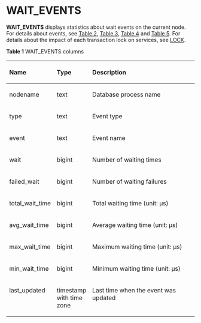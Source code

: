 # WAIT\_EVENTS<a name="EN-US_TOPIC_0289900696"></a>

**WAIT\_EVENTS**  displays statistics about wait events on the current node. For details about events, see  [Table 2](pg_thread_wait_status.md#en-us_topic_0283136724_en-us_topic_0237122466_en-us_topic_0059777957_t794f802302c24514a5db22d51eabacc4),  [Table 3](pg_thread_wait_status.md#en-us_topic_0283136724_en-us_topic_0237122466_table38811324183420),  [Table 4](pg_thread_wait_status.md#en-us_topic_0283136724_en-us_topic_0237122466_table124603113369)  and  [Table 5](pg_thread_wait_status.md#en-us_topic_0283136724_en-us_topic_0237122466_table11826123533718). For details about the impact of each transaction lock on services, see  [LOCK](../SQLReference/lock.md).

**Table  1**  WAIT\_EVENTS columns

<a name="en-us_topic_0283137083_en-us_topic_0237122729_table176431267125"></a>
<table><thead align="left"><tr id="en-us_topic_0283137083_en-us_topic_0237122729_row677920671219"><th class="cellrowborder" valign="top" width="21.33213321332133%" id="mcps1.2.4.1.1"><p id="en-us_topic_0283137083_en-us_topic_0237122729_p977936151220"><a name="en-us_topic_0283137083_en-us_topic_0237122729_p977936151220"></a><a name="en-us_topic_0283137083_en-us_topic_0237122729_p977936151220"></a><strong id="b17624162411220"><a name="b17624162411220"></a><a name="b17624162411220"></a>Name</strong></p>
</th>
<th class="cellrowborder" valign="top" width="16.761676167616763%" id="mcps1.2.4.1.2"><p id="en-us_topic_0283137083_en-us_topic_0237122729_p577976191213"><a name="en-us_topic_0283137083_en-us_topic_0237122729_p577976191213"></a><a name="en-us_topic_0283137083_en-us_topic_0237122729_p577976191213"></a><strong id="b19514132519220"><a name="b19514132519220"></a><a name="b19514132519220"></a>Type</strong></p>
</th>
<th class="cellrowborder" valign="top" width="61.90619061906191%" id="mcps1.2.4.1.3"><p id="en-us_topic_0283137083_en-us_topic_0237122729_p0779469126"><a name="en-us_topic_0283137083_en-us_topic_0237122729_p0779469126"></a><a name="en-us_topic_0283137083_en-us_topic_0237122729_p0779469126"></a><strong id="b242942642211"><a name="b242942642211"></a><a name="b242942642211"></a>Description</strong></p>
</th>
</tr>
</thead>
<tbody><tr id="en-us_topic_0283137083_en-us_topic_0237122729_row57801366129"><td class="cellrowborder" valign="top" width="21.33213321332133%" headers="mcps1.2.4.1.1 "><p id="en-us_topic_0283137083_en-us_topic_0237122729_p978019614124"><a name="en-us_topic_0283137083_en-us_topic_0237122729_p978019614124"></a><a name="en-us_topic_0283137083_en-us_topic_0237122729_p978019614124"></a>nodename</p>
</td>
<td class="cellrowborder" valign="top" width="16.761676167616763%" headers="mcps1.2.4.1.2 "><p id="en-us_topic_0283137083_en-us_topic_0237122729_p137800610126"><a name="en-us_topic_0283137083_en-us_topic_0237122729_p137800610126"></a><a name="en-us_topic_0283137083_en-us_topic_0237122729_p137800610126"></a>text</p>
</td>
<td class="cellrowborder" valign="top" width="61.90619061906191%" headers="mcps1.2.4.1.3 "><p id="en-us_topic_0283137083_en-us_topic_0237122729_p10780164120"><a name="en-us_topic_0283137083_en-us_topic_0237122729_p10780164120"></a><a name="en-us_topic_0283137083_en-us_topic_0237122729_p10780164120"></a>Database process name</p>
</td>
</tr>
<tr id="en-us_topic_0283137083_en-us_topic_0237122729_row1178076191214"><td class="cellrowborder" valign="top" width="21.33213321332133%" headers="mcps1.2.4.1.1 "><p id="en-us_topic_0283137083_en-us_topic_0237122729_p1778086121217"><a name="en-us_topic_0283137083_en-us_topic_0237122729_p1778086121217"></a><a name="en-us_topic_0283137083_en-us_topic_0237122729_p1778086121217"></a>type</p>
</td>
<td class="cellrowborder" valign="top" width="16.761676167616763%" headers="mcps1.2.4.1.2 "><p id="en-us_topic_0283137083_en-us_topic_0237122729_p87801065129"><a name="en-us_topic_0283137083_en-us_topic_0237122729_p87801065129"></a><a name="en-us_topic_0283137083_en-us_topic_0237122729_p87801065129"></a>text</p>
</td>
<td class="cellrowborder" valign="top" width="61.90619061906191%" headers="mcps1.2.4.1.3 "><p id="en-us_topic_0283137083_en-us_topic_0237122729_p1678119611212"><a name="en-us_topic_0283137083_en-us_topic_0237122729_p1678119611212"></a><a name="en-us_topic_0283137083_en-us_topic_0237122729_p1678119611212"></a>Event type</p>
</td>
</tr>
<tr id="en-us_topic_0283137083_en-us_topic_0237122729_row97818619128"><td class="cellrowborder" valign="top" width="21.33213321332133%" headers="mcps1.2.4.1.1 "><p id="en-us_topic_0283137083_en-us_topic_0237122729_p14781669126"><a name="en-us_topic_0283137083_en-us_topic_0237122729_p14781669126"></a><a name="en-us_topic_0283137083_en-us_topic_0237122729_p14781669126"></a>event</p>
</td>
<td class="cellrowborder" valign="top" width="16.761676167616763%" headers="mcps1.2.4.1.2 "><p id="en-us_topic_0283137083_en-us_topic_0237122729_p378136141217"><a name="en-us_topic_0283137083_en-us_topic_0237122729_p378136141217"></a><a name="en-us_topic_0283137083_en-us_topic_0237122729_p378136141217"></a>text</p>
</td>
<td class="cellrowborder" valign="top" width="61.90619061906191%" headers="mcps1.2.4.1.3 "><p id="en-us_topic_0283137083_en-us_topic_0237122729_p17817619121"><a name="en-us_topic_0283137083_en-us_topic_0237122729_p17817619121"></a><a name="en-us_topic_0283137083_en-us_topic_0237122729_p17817619121"></a>Event name</p>
</td>
</tr>
<tr id="en-us_topic_0283137083_en-us_topic_0237122729_row378116151216"><td class="cellrowborder" valign="top" width="21.33213321332133%" headers="mcps1.2.4.1.1 "><p id="en-us_topic_0283137083_en-us_topic_0237122729_p167816613127"><a name="en-us_topic_0283137083_en-us_topic_0237122729_p167816613127"></a><a name="en-us_topic_0283137083_en-us_topic_0237122729_p167816613127"></a>wait</p>
</td>
<td class="cellrowborder" valign="top" width="16.761676167616763%" headers="mcps1.2.4.1.2 "><p id="en-us_topic_0283137083_en-us_topic_0237122729_p14781116111215"><a name="en-us_topic_0283137083_en-us_topic_0237122729_p14781116111215"></a><a name="en-us_topic_0283137083_en-us_topic_0237122729_p14781116111215"></a>bigint</p>
</td>
<td class="cellrowborder" valign="top" width="61.90619061906191%" headers="mcps1.2.4.1.3 "><p id="en-us_topic_0283137083_en-us_topic_0237122729_p157812631217"><a name="en-us_topic_0283137083_en-us_topic_0237122729_p157812631217"></a><a name="en-us_topic_0283137083_en-us_topic_0237122729_p157812631217"></a>Number of waiting times</p>
</td>
</tr>
<tr id="en-us_topic_0283137083_en-us_topic_0237122729_row9782146121215"><td class="cellrowborder" valign="top" width="21.33213321332133%" headers="mcps1.2.4.1.1 "><p id="en-us_topic_0283137083_en-us_topic_0237122729_p197823616129"><a name="en-us_topic_0283137083_en-us_topic_0237122729_p197823616129"></a><a name="en-us_topic_0283137083_en-us_topic_0237122729_p197823616129"></a>failed_wait</p>
</td>
<td class="cellrowborder" valign="top" width="16.761676167616763%" headers="mcps1.2.4.1.2 "><p id="en-us_topic_0283137083_en-us_topic_0237122729_p177823611126"><a name="en-us_topic_0283137083_en-us_topic_0237122729_p177823611126"></a><a name="en-us_topic_0283137083_en-us_topic_0237122729_p177823611126"></a>bigint</p>
</td>
<td class="cellrowborder" valign="top" width="61.90619061906191%" headers="mcps1.2.4.1.3 "><p id="en-us_topic_0283137083_en-us_topic_0237122729_p127829612122"><a name="en-us_topic_0283137083_en-us_topic_0237122729_p127829612122"></a><a name="en-us_topic_0283137083_en-us_topic_0237122729_p127829612122"></a>Number of waiting failures</p>
</td>
</tr>
<tr id="en-us_topic_0283137083_en-us_topic_0237122729_row07828631216"><td class="cellrowborder" valign="top" width="21.33213321332133%" headers="mcps1.2.4.1.1 "><p id="en-us_topic_0283137083_en-us_topic_0237122729_p1278218620122"><a name="en-us_topic_0283137083_en-us_topic_0237122729_p1278218620122"></a><a name="en-us_topic_0283137083_en-us_topic_0237122729_p1278218620122"></a>total_wait_time</p>
</td>
<td class="cellrowborder" valign="top" width="16.761676167616763%" headers="mcps1.2.4.1.2 "><p id="en-us_topic_0283137083_en-us_topic_0237122729_p278210619121"><a name="en-us_topic_0283137083_en-us_topic_0237122729_p278210619121"></a><a name="en-us_topic_0283137083_en-us_topic_0237122729_p278210619121"></a>bigint</p>
</td>
<td class="cellrowborder" valign="top" width="61.90619061906191%" headers="mcps1.2.4.1.3 "><p id="en-us_topic_0283137083_en-us_topic_0237122729_p178213631215"><a name="en-us_topic_0283137083_en-us_topic_0237122729_p178213631215"></a><a name="en-us_topic_0283137083_en-us_topic_0237122729_p178213631215"></a>Total waiting time (unit: μs)</p>
</td>
</tr>
<tr id="en-us_topic_0283137083_en-us_topic_0237122729_row078246181218"><td class="cellrowborder" valign="top" width="21.33213321332133%" headers="mcps1.2.4.1.1 "><p id="en-us_topic_0283137083_en-us_topic_0237122729_p20783869129"><a name="en-us_topic_0283137083_en-us_topic_0237122729_p20783869129"></a><a name="en-us_topic_0283137083_en-us_topic_0237122729_p20783869129"></a>avg_wait_time</p>
</td>
<td class="cellrowborder" valign="top" width="16.761676167616763%" headers="mcps1.2.4.1.2 "><p id="en-us_topic_0283137083_en-us_topic_0237122729_p77839620123"><a name="en-us_topic_0283137083_en-us_topic_0237122729_p77839620123"></a><a name="en-us_topic_0283137083_en-us_topic_0237122729_p77839620123"></a>bigint</p>
</td>
<td class="cellrowborder" valign="top" width="61.90619061906191%" headers="mcps1.2.4.1.3 "><p id="en-us_topic_0283137083_en-us_topic_0237122729_p17783116191220"><a name="en-us_topic_0283137083_en-us_topic_0237122729_p17783116191220"></a><a name="en-us_topic_0283137083_en-us_topic_0237122729_p17783116191220"></a>Average waiting time (unit: μs)</p>
</td>
</tr>
<tr id="en-us_topic_0283137083_en-us_topic_0237122729_row678376181215"><td class="cellrowborder" valign="top" width="21.33213321332133%" headers="mcps1.2.4.1.1 "><p id="en-us_topic_0283137083_en-us_topic_0237122729_p878376201217"><a name="en-us_topic_0283137083_en-us_topic_0237122729_p878376201217"></a><a name="en-us_topic_0283137083_en-us_topic_0237122729_p878376201217"></a>max_wait_time</p>
</td>
<td class="cellrowborder" valign="top" width="16.761676167616763%" headers="mcps1.2.4.1.2 "><p id="en-us_topic_0283137083_en-us_topic_0237122729_p47833651220"><a name="en-us_topic_0283137083_en-us_topic_0237122729_p47833651220"></a><a name="en-us_topic_0283137083_en-us_topic_0237122729_p47833651220"></a>bigint</p>
</td>
<td class="cellrowborder" valign="top" width="61.90619061906191%" headers="mcps1.2.4.1.3 "><p id="en-us_topic_0283137083_en-us_topic_0237122729_p11784563129"><a name="en-us_topic_0283137083_en-us_topic_0237122729_p11784563129"></a><a name="en-us_topic_0283137083_en-us_topic_0237122729_p11784563129"></a>Maximum waiting time (unit: μs)</p>
</td>
</tr>
<tr id="en-us_topic_0283137083_en-us_topic_0237122729_row197845681219"><td class="cellrowborder" valign="top" width="21.33213321332133%" headers="mcps1.2.4.1.1 "><p id="en-us_topic_0283137083_en-us_topic_0237122729_p1784196161218"><a name="en-us_topic_0283137083_en-us_topic_0237122729_p1784196161218"></a><a name="en-us_topic_0283137083_en-us_topic_0237122729_p1784196161218"></a>min_wait_time</p>
</td>
<td class="cellrowborder" valign="top" width="16.761676167616763%" headers="mcps1.2.4.1.2 "><p id="en-us_topic_0283137083_en-us_topic_0237122729_p18784067125"><a name="en-us_topic_0283137083_en-us_topic_0237122729_p18784067125"></a><a name="en-us_topic_0283137083_en-us_topic_0237122729_p18784067125"></a>bigint</p>
</td>
<td class="cellrowborder" valign="top" width="61.90619061906191%" headers="mcps1.2.4.1.3 "><p id="en-us_topic_0283137083_en-us_topic_0237122729_p478418671215"><a name="en-us_topic_0283137083_en-us_topic_0237122729_p478418671215"></a><a name="en-us_topic_0283137083_en-us_topic_0237122729_p478418671215"></a>Minimum waiting time (unit: μs)</p>
</td>
</tr>
<tr id="row1515654111218"><td class="cellrowborder" valign="top" width="21.33213321332133%" headers="mcps1.2.4.1.1 "><p id="p252505414573"><a name="p252505414573"></a><a name="p252505414573"></a>last_updated</p>
</td>
<td class="cellrowborder" valign="top" width="16.761676167616763%" headers="mcps1.2.4.1.2 "><p id="p165252540572"><a name="p165252540572"></a><a name="p165252540572"></a>timestamp with time zone</p>
</td>
<td class="cellrowborder" valign="top" width="61.90619061906191%" headers="mcps1.2.4.1.3 "><p id="p195259548572"><a name="p195259548572"></a><a name="p195259548572"></a>Last time when the event was updated</p>
</td>
</tr>
</tbody>
</table>

